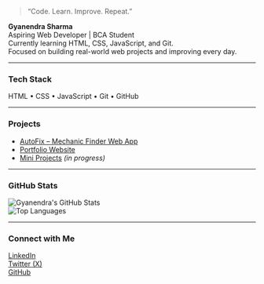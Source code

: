 > “Code. Learn. Improve. Repeat.”

**Gyanendra Sharma**  
Aspiring Web Developer | BCA Student  
Currently learning HTML, CSS, JavaScript, and Git.  
Focused on building real-world web projects and improving every day.

---

### Tech Stack  
HTML • CSS • JavaScript • Git • GitHub

---

### Projects  
- [AutoFix – Mechanic Finder Web App](https://github.com/Gyanendrasharma1/AutoFIx-Mechanic-A-finder-web-app)  
- [Portfolio Website](https://gyanendrasharma1.github.io/Gyanendra-Portfolio/)  
- [Mini Projects](#) *(in progress)*

---

### GitHub Stats  
![Gyanendra's GitHub Stats](https://github-readme-stats.vercel.app/api?username=Gyanendrasharma1&show_icons=true&theme=default)  
![Top Languages](https://github-readme-stats.vercel.app/api/top-langs/?username=Gyanendrasharma1&layout=compact&theme=default)

---

### Connect with Me  
[LinkedIn](https://www.linkedin.com/in/gyanendra-sharma-47517a2b6/)  
[Twitter (X)](https://x.com/GyanWebDev)  
[GitHub](https://github.com/Gyanendrasharma1)
